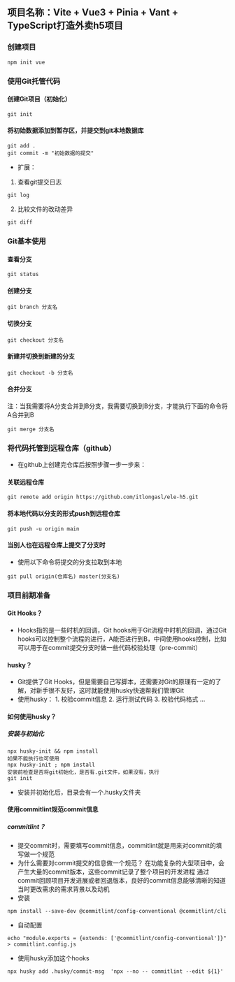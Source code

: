 ## 项目名称：Vite + Vue3 + Pinia + Vant + TypeScript打造外卖h5项目

### 创建项目 

``` 
npm init vue 
```

### 使用Git托管代码

#### 创建Git项目（初始化）

``` 
git init 
```

#### 将初始数据添加到暂存区，并提交到git本地数据库

```
git add .
git commit -m "初始数据的提交"
```

* 扩展：
1. 查看git提交日志
```
git log
```
2. 比较文件的改动差异
```
git diff
```

### Git基本使用

#### 查看分支
```
git status
```

#### 创建分支
```
git branch 分支名
```

#### 切换分支
```
git checkout 分支名
```

#### 新建并切换到新建的分支
```
git checkout -b 分支名
```

#### 合并分支
注：当我需要将A分支合并到B分支，我需要切换到B分支，才能执行下面的命令将A合并到B
```
git merge 分支名
```

### 将代码托管到远程仓库（github）
* 在github上创建完仓库后按照步骤一步一步来：

#### 关联远程仓库
```
git remote add origin https://github.com/itlongasl/ele-h5.git
```

#### 将本地代码以分支的形式push到远程仓库
```
git push -u origin main
```

#### 当别人也在远程仓库上提交了分支时
* 使用以下命令将提交的分支拉取到本地
```
git pull origin(仓库名) master(分支名)
```

### 项目前期准备

#### Git Hooks？
* Hooks指的是一些时机的回调，Git hooks用于Git流程中时机的回调，通过Git hooks可以控制整个流程的进行，A能否进行到B，中间使用hooks控制，比如可以用于在commit提交分支时做一些代码校验处理（pre-commit）

#### husky？
* Git提供了Git Hooks，但是需要自己写脚本，还需要对Git的原理有一定的了解，对新手很不友好，这时就能使用husky快速帮我们管理Git
* 使用husky：
  				1. 校验commit信息
      		2. 运行测试代码
      		3. 校验代码格式 ...

#### 如何使用husky？

##### 安装与初始化

```
npx husky-init && npm install
如果不能执行也可使用
npx husky-init ; npm install
安装前检查是否将git初始化，是否有.git文件，如果没有，执行
git init
```

* 安装并初始化后，目录会有一个.husky文件夹

#### 使用commitlint规范commit信息

##### commitlint？
* 提交commit时，需要填写commit信息，commitlint就是用来对commit的填写做一个规范
* 为什么需要对commit提交的信息做一个规范？
在功能复杂的大型项目中，会产生大量的commit版本，这些commit记录了整个项目的开发进程
通过commit回顾项目开发进展或者回退版本，良好的commit信息能够清晰的知道当时更改需求的需求背景以及动机
* 安装
```
npm install --save-dev @commitlint/config-conventional @commitlint/cli
```

* 自动配置
```
echo "module.exports = {extends: ['@commitlint/config-conventional']}" > commitlint.config.js
```

* 使用husky添加这个hooks
```
npx husky add .husky/commit-msg  'npx --no -- commitlint --edit ${1}'
```



